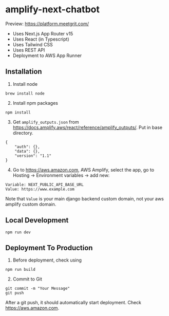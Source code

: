 # amplify-next-chatbot

Preview: https://platform.meetgrit.com/

* Uses Next.js App Router v15
* Uses React (in Typescript)
* Uses Tailwind CSS
* Uses REST API
* Deployment to AWS App Runner

## Installation
1. Install node
```
brew install node
```

2. Install npm packages
```
npm install
```

3. Get `amplify_outputs.json` from https://docs.amplify.aws/react/reference/amplify_outputs/. Put in base directory.
```
{
    "auth": {},
    "data": {},
    "version": "1.1"
}
```

4. Go to https://aws.amazon.com, AWS Amplify, select the app, go to Hosting -> Environment variables -> add new:
```
Variable: NEXT_PUBLIC_API_BASE_URL
Value: https://www.example.com
```
Note that `Value` is your main django backend custom domain, not your aws amplify custom domain.

## Local Development

```
npm run dev
```

## Deployment To Production
1. Before deployment, check using
```
npm run build
```

2. Commit to Git
```
git commit -m "Your Message"
git push
```

After a git push, it should automatically start deployment. Check https://aws.amazon.com.
